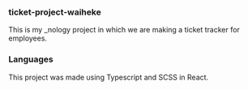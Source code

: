 ### ticket-project-waiheke

This is my _nology project in which we are making a ticket tracker for employees.

### Languages

This project was made using Typescript and SCSS in React.